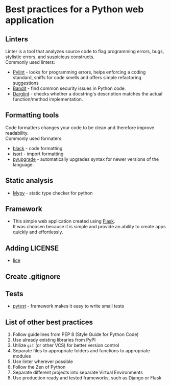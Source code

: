 # Best practices for a Python web application

## Linters
Linter is a tool that analyzes source code to flag programming errors, bugs, stylistic errors, and suspicious constructs.\
Commonly used linters:

- [Pylint](https://github.com/PyCQA/pylint) - looks for programming errors, helps enforcing a coding standard, sniffs for code smells and offers simple refactoring suggestions
- [Bandit](https://github.com/PyCQA/bandit) - find common security issues in Python code.
- [Darglint](https://github.com/terrencepreilly/darglint) - checks whether a docstring's description matches the actual function/method implementation.

## Formatting tools
Code formatters changes your code to be clean and therefore improve readability. \
Commonly used formaters:
- [black](https://github.com/psf/black) - code formatting 
- [isort](https://github.com/PyCQA/isort) - import formatting 
- [pyupgrade](https://github.com/asottile/pyupgrade) -  automatically upgrades syntax for newer versions of the language.

## Static analysis 
- [Mypy](https://github.com/python/mypy/) - static type checker for python

## Framework 
- This simple web application created using [Flask](https://github.com/pallets/flask). \
It was choosen because it is simple and provide an ability to create apps quickly and effortlessly.

## Adding LICENSE
- [lice](https://github.com/licenses/lice)

## Create .gitignore

## Tests
- [pytest](https://github.com/pytest-dev/pytest/) - framework makes it easy to write small tests

## List of other best practices

1. Follow guidelines from PEP 8 (Style Guide for Python Code)
2. Use already existing libraries from PyPI
3. Utilize `git` (or other VCS) for better version control
4. Separate files to appropriate folders and functions to appropriate modules
5. Use linter wherever possible
6. Follow the Zen of Python
7. Separate different projects into separate Virtual Environments
8. Use production ready and tested frameworks, such as Django or Flask
